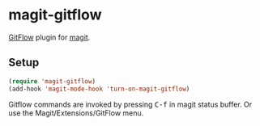 magit-gitflow
=============

[GitFlow][gitflow] plugin for [magit].


Setup
-----

```lisp
(require 'magit-gitflow)
(add-hook 'magit-mode-hook 'turn-on-magit-gitflow)
```

Gitflow commands are invoked by pressing <kbd>C-f</kbd> in magit status
buffer. Or use the Magit/Extensions/GitFlow menu. 


[gitflow]: https://github.com/petervanderdoes/gitflow
[magit]: https://github.com/magit/magit/tree/master
